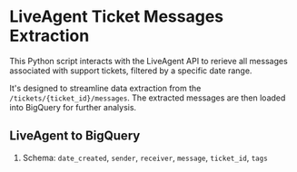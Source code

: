# LiveAgent Ticket Messages Extraction

This Python script interacts with the LiveAgent API to rerieve all messages associated with support tickets, filtered by a specific date range.

It's designed to streamline data extraction from the `/tickets/{ticket_id}/messages`. The extracted messages are then loaded into BigQuery for further analysis.

## LiveAgent to BigQuery

1. Schema: `date_created`, `sender`, `receiver`, `message`, `ticket_id`, `tags`
